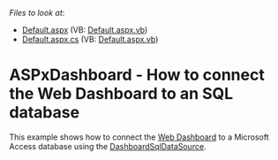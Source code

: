 <!-- default file list -->
*Files to look at*:

* [Default.aspx](./CS/WebDesignerSqlDataSource/Default.aspx) (VB: [Default.aspx.vb](./VB/WebDesignerSqlDataSource/Default.aspx.vb))
* [Default.aspx.cs](./CS/WebDesignerSqlDataSource/Default.aspx.cs) (VB: [Default.aspx.vb](./VB/WebDesignerSqlDataSource/Default.aspx.vb))
<!-- default file list end -->
# ASPxDashboard - How to connect the Web Dashboard to an SQL database


This example shows how to connect the <a href="https://documentation.devexpress.com/#Dashboard/CustomDocument115955">Web Dashboard</a> to a Microsoft Access database using the <a href="https://documentation.devexpress.com/#Dashboard/clsDevExpressDashboardCommonDashboardSqlDataSourcetopic">DashboardSqlDataSource</a>.

<br/>


